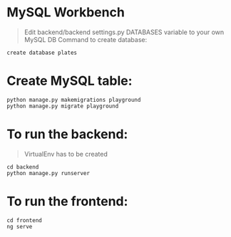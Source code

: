 # MySQL Workbench
>Edit backend/backend settings.py DATABASES variable to your own MySQL DB
>Command to create database:
```
create database plates
```

# Create MySQL table: 
```
python manage.py makemigrations playground
python manage.py migrate playground
```

# To run the backend:
> VirtualEnv has to be created
```
cd backend
python manage.py runserver
```
# To run the frontend:
```
cd frontend
ng serve
```
